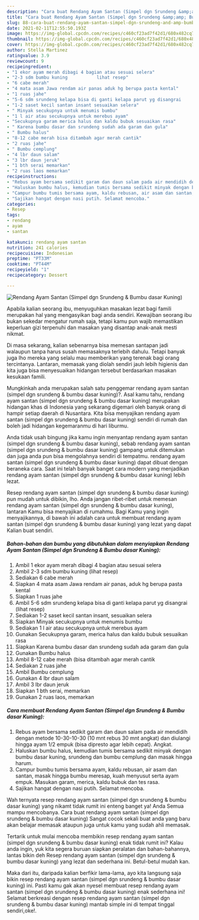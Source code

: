```yaml
---
description: "Cara buat Rendang Ayam Santan (Simpel dgn Srundeng &amp;amp; Bumbu dasar Kuning) yang lezat dan Mudah Dibuat"
title: "Cara buat Rendang Ayam Santan (Simpel dgn Srundeng &amp;amp; Bumbu dasar Kuning) yang lezat dan Mudah Dibuat"
slug: 88-cara-buat-rendang-ayam-santan-simpel-dgn-srundeng-and-amp-bumbu-dasar-kuning-yang-lezat-dan-mudah-dibuat
date: 2021-02-11T12:55:50.193Z
image: https://img-global.cpcdn.com/recipes/c460cf23ad7f42d1/680x482cq70/rendang-ayam-santan-simpel-dgn-srundeng-bumbu-dasar-kuning-foto-resep-utama.jpg
thumbnail: https://img-global.cpcdn.com/recipes/c460cf23ad7f42d1/680x482cq70/rendang-ayam-santan-simpel-dgn-srundeng-bumbu-dasar-kuning-foto-resep-utama.jpg
cover: https://img-global.cpcdn.com/recipes/c460cf23ad7f42d1/680x482cq70/rendang-ayam-santan-simpel-dgn-srundeng-bumbu-dasar-kuning-foto-resep-utama.jpg
author: Stella Martinez
ratingvalue: 3.9
reviewcount: 9
recipeingredient:
- "1 ekor ayam merah dibagi 4 bagian atau sesuai selera"
- "2-3 sdm bumbu kuning           lihat resep"
- "6 cabe merah"
- "4 mata asam Jawa rendam air panas aduk hg berupa pasta kental"
- "1 ruas jahe"
- "5-6 sdm srundeng kelapa bisa di ganti kelapa parut yg disangrai           lihat resep"
- "1-2 saset kecil santan insant sesuaikan selera"
- " Minyak secukupnya untuk menumis bumbu"
- "1 l air atau secukupnya untuk merebus ayam"
- "Secukupnya garam merica halus dan kaldu bubuk sesuaikan rasa"
- " Karena bumbu dasar dan srundeng sudah ada garam dan gula"
- " Bumbu halus"
- "8-12 cabe merah bisa ditambah agar merah cantik"
- "2 ruas jahe"
- " Bumbu cemplung"
- "4 lbr daun salam"
- "3 lbr daun jeruk"
- "1 bth serai memarkan"
- "2 ruas laos memarkan"
recipeinstructions:
- "Rebus ayam bersama sedikit garam dan daun salam pada air mendidih dengan metode 10-30-10-30 (10 mnt rebus 30 mnt angkat) dan diulangi hingga ayam 1/2 empuk (bisa dipresto agar lebih cepat). Angkat."
- "Haluskan bumbu halus, kemudian tumis bersama sedikit minyak dengan bumbu dasar kuning, srundeng dan bumbu cemplung dan masak hingga harum."
- "Campur bumbu tumis bersama ayam, kaldu rebusan, air asam dan santan, masak hingga bumbu meresap, kuah menyusut serta ayam empuk. Masukan garam, merica, kaldu bubuk dan tes rasa."
- "Sajikan hangat dengan nasi putih. Selamat mencoba."
categories:
- Resep
tags:
- rendang
- ayam
- santan

katakunci: rendang ayam santan 
nutrition: 241 calories
recipecuisine: Indonesian
preptime: "PT33M"
cooktime: "PT44M"
recipeyield: "1"
recipecategory: Dessert

---
```



![Rendang Ayam Santan (Simpel dgn Srundeng &amp; Bumbu dasar Kuning)](https://img-global.cpcdn.com/recipes/c460cf23ad7f42d1/680x482cq70/rendang-ayam-santan-simpel-dgn-srundeng-bumbu-dasar-kuning-foto-resep-utama.jpg)

Apabila kalian seorang ibu, menyuguhkan masakan lezat bagi famili merupakan hal yang mengasyikan bagi anda sendiri. Kewajiban seorang ibu bukan sekedar mengatur rumah saja, tetapi kamu pun wajib memastikan keperluan gizi terpenuhi dan masakan yang disantap anak-anak mesti nikmat.

Di masa  sekarang, kalian sebenarnya bisa memesan santapan jadi walaupun tanpa harus susah memasaknya terlebih dahulu. Tetapi banyak juga lho mereka yang selalu mau memberikan yang terenak bagi orang tercintanya. Lantaran, memasak yang diolah sendiri jauh lebih higienis dan kita juga bisa menyesuaikan hidangan tersebut berdasarkan masakan kesukaan famili. 



Mungkinkah anda merupakan salah satu penggemar rendang ayam santan (simpel dgn srundeng &amp; bumbu dasar kuning)?. Asal kamu tahu, rendang ayam santan (simpel dgn srundeng &amp; bumbu dasar kuning) merupakan hidangan khas di Indonesia yang sekarang digemari oleh banyak orang di hampir setiap daerah di Nusantara. Kita bisa menyajikan rendang ayam santan (simpel dgn srundeng &amp; bumbu dasar kuning) sendiri di rumah dan boleh jadi hidangan kegemaranmu di hari liburmu.

Anda tidak usah bingung jika kamu ingin menyantap rendang ayam santan (simpel dgn srundeng &amp; bumbu dasar kuning), sebab rendang ayam santan (simpel dgn srundeng &amp; bumbu dasar kuning) gampang untuk ditemukan dan juga anda pun bisa mengolahnya sendiri di tempatmu. rendang ayam santan (simpel dgn srundeng &amp; bumbu dasar kuning) dapat dibuat dengan beraneka cara. Saat ini telah banyak banget cara modern yang menjadikan rendang ayam santan (simpel dgn srundeng &amp; bumbu dasar kuning) lebih lezat.

Resep rendang ayam santan (simpel dgn srundeng &amp; bumbu dasar kuning) pun mudah untuk dibikin, lho. Anda jangan ribet-ribet untuk memesan rendang ayam santan (simpel dgn srundeng &amp; bumbu dasar kuning), lantaran Kamu bisa menyajikan di rumahmu. Bagi Kamu yang ingin menyajikannya, di bawah ini adalah cara untuk membuat rendang ayam santan (simpel dgn srundeng &amp; bumbu dasar kuning) yang lezat yang dapat Kalian buat sendiri.

<!--inarticleads1-->

##### Bahan-bahan dan bumbu yang dibutuhkan dalam menyiapkan Rendang Ayam Santan (Simpel dgn Srundeng &amp; Bumbu dasar Kuning):

1. Ambil 1 ekor ayam merah dibagi 4 bagian atau sesuai selera
1. Ambil 2-3 sdm bumbu kuning           (lihat resep)
1. Sediakan 6 cabe merah
1. Siapkan 4 mata asam Jawa rendam air panas, aduk hg berupa pasta kental
1. Siapkan 1 ruas jahe
1. Ambil 5-6 sdm srundeng kelapa bisa di ganti kelapa parut yg disangrai           (lihat resep)
1. Sediakan 1-2 saset kecil santan insant, sesuaikan selera
1. Siapkan  Minyak secukupnya untuk menumis bumbu
1. Sediakan 1 l air atau secukupnya untuk merebus ayam
1. Gunakan Secukupnya garam, merica halus dan kaldu bubuk sesuaikan rasa
1. Siapkan  Karena bumbu dasar dan srundeng sudah ada garam dan gula
1. Gunakan  Bumbu halus
1. Ambil 8-12 cabe merah (bisa ditambah agar merah cantik
1. Sediakan 2 ruas jahe
1. Ambil  Bumbu cemplung
1. Gunakan 4 lbr daun salam
1. Ambil 3 lbr daun jeruk
1. Siapkan 1 bth serai, memarkan
1. Gunakan 2 ruas laos, memarkan




<!--inarticleads2-->

##### Cara membuat Rendang Ayam Santan (Simpel dgn Srundeng &amp; Bumbu dasar Kuning):

1. Rebus ayam bersama sedikit garam dan daun salam pada air mendidih dengan metode 10-30-10-30 (10 mnt rebus 30 mnt angkat) dan diulangi hingga ayam 1/2 empuk (bisa dipresto agar lebih cepat). Angkat.
1. Haluskan bumbu halus, kemudian tumis bersama sedikit minyak dengan bumbu dasar kuning, srundeng dan bumbu cemplung dan masak hingga harum.
1. Campur bumbu tumis bersama ayam, kaldu rebusan, air asam dan santan, masak hingga bumbu meresap, kuah menyusut serta ayam empuk. Masukan garam, merica, kaldu bubuk dan tes rasa.
1. Sajikan hangat dengan nasi putih. Selamat mencoba.




Wah ternyata resep rendang ayam santan (simpel dgn srundeng &amp; bumbu dasar kuning) yang nikamt tidak rumit ini enteng banget ya! Anda Semua mampu mencobanya. Cara buat rendang ayam santan (simpel dgn srundeng &amp; bumbu dasar kuning) Sangat cocok sekali buat anda yang baru akan belajar memasak ataupun juga untuk kamu yang sudah ahli memasak.

Tertarik untuk mulai mencoba membikin resep rendang ayam santan (simpel dgn srundeng &amp; bumbu dasar kuning) enak tidak rumit ini? Kalau anda ingin, yuk kita segera buruan siapkan peralatan dan bahan-bahannya, lantas bikin deh Resep rendang ayam santan (simpel dgn srundeng &amp; bumbu dasar kuning) yang lezat dan sederhana ini. Betul-betul mudah kan. 

Maka dari itu, daripada kalian berfikir lama-lama, ayo kita langsung saja bikin resep rendang ayam santan (simpel dgn srundeng &amp; bumbu dasar kuning) ini. Pasti kamu gak akan nyesel membuat resep rendang ayam santan (simpel dgn srundeng &amp; bumbu dasar kuning) enak sederhana ini! Selamat berkreasi dengan resep rendang ayam santan (simpel dgn srundeng &amp; bumbu dasar kuning) mantab simple ini di tempat tinggal sendiri,oke!.


